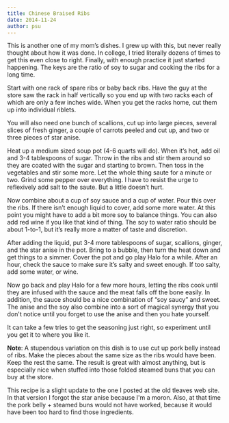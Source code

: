 ```yaml
---
title: Chinese Braised Ribs
date: 2014-11-24
author: psu
---
```


This is another one of my mom’s dishes. I grew up with this, but never really thought about how it was done. In college, I tried literally dozens of times to get this even close to right. Finally, with enough practice it just started happening. The keys are the ratio of soy to sugar and cooking the ribs for a long time.

Start with one rack of spare ribs or baby back ribs. Have the guy at the store saw the rack in half vertically so you end up with two racks each of which are only a few inches wide. When you get the racks home, cut them up into individual riblets.

You will also need one bunch of scallions, cut up into large pieces, several slices of fresh ginger,  a couple of carrots peeled and cut up, and two or three pieces of star anise.

Heat up a medium sized soup pot (4-6 quarts will do). When it’s hot, add oil and 3-4 tablespoons of sugar. Throw in the ribs and stir them around so they are coated with the sugar and starting to brown. Then toss in the vegetables and stir some more. Let the whole thing saute for a minute or two. Grind some pepper over everything. I have to resist the urge to reflexively add salt to the saute. But a little doesn’t hurt.

Now combine about a cup of soy sauce and a cup of water. Pour this over the ribs. If there isn’t enough liquid to cover, add some more water. At this point you might have to add a bit more soy to balance things. You can also add red wine if you like that kind of thing. The soy to water ratio should be about 1-to-1, but it’s really more a matter of taste and discretion.

After adding the liquid, put 3-4 more tablespoons of sugar, scallions, ginger, and the star anise in the pot. Bring to a bubble, then turn the heat down and get things to a simmer. Cover the pot and go play Halo for a while. After an hour, check the sauce to make sure it’s salty and sweet enough. If too salty, add some water, or wine.

Now go back and play Halo for a few more hours, letting the ribs cook until they are infused with the sauce and the meat falls off the bone easily. In addition, the sauce should be a nice combination of “soy saucy” and sweet. The anise and the soy also combine into a sort of magical synergy that you don't notice until you forget to use the anise and then you hate yourself.

It can take a few tries to get the seasoning just right, so experiment until you get it to where you like it.

**Note**: A stupendous variation on this dish is to use cut up pork belly instead of ribs. Make the pieces about the same size as the ribs would have been. Keep the rest the same. The result is great with almost anything, but is especially nice when stuffed into those folded steamed buns that you can buy at the store.

This recipe is a slight update to the one I posted at the old tleaves web site. In that version I forgot the star anise because I'm a moron. Also, at that time the pork belly + steamed buns would not have worked, because it would have been too hard to find those ingredients.

